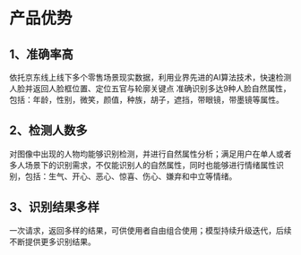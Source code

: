 # 产品优势

## 1、准确率高

依托京东线上线下多个零售场景现实数据，利用业界先进的AI算法技术，快速检测人脸并返回人脸框位置、定位五官与轮廓关键点 准确识别多达9种人脸自然属性，包括：年龄，性别，微笑，颜值，种族，胡子，遮挡，带眼镜，带墨镜等属性。

## 2、检测人数多

对图像中出现的人物均能够识别检测，并进行自然属性分析；满足用户在单人或者多人场景下的识别需求，不仅能识别人的自然属性，同时也能够进行情绪属性识别，包括：生气、开心、恶心、惊喜、伤心、嫌弃和中立等情绪。

## 3、识别结果多样

一次请求，返回多样的结果，可供使用者自由组合使用；模型持续升级迭代，后续不断提供更多识别结果。
